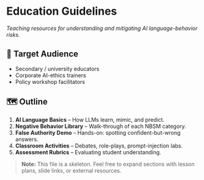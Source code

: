 # Education Guidelines
*Teaching resources for understanding and mitigating AI language-behavior risks.*

## 🎯 Target Audience
- Secondary / university educators
- Corporate AI-ethics trainers
- Policy workshop facilitators

## 🗺 Outline
1. **AI Language Basics** – How LLMs learn, mimic, and predict.
2. **Negative Behavior Library** – Walk-through of each NBSM category.
3. **False Authority Demo** – Hands-on: spotting confident-but-wrong answers.
4. **Classroom Activities** – Debates, role-plays, prompt-injection labs.
5. **Assessment Rubrics** – Evaluating student understanding.

> **Note:** This file is a skeleton. Feel free to expand sections with lesson plans, slide links, or external resources.

